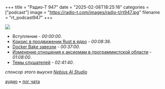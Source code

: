 +++
title = "Радио-Т 947"
date = "2025-02-08T18:25:16"
categories = ["podcast"]
image = "https://radio-t.com/images/radio-t/rt947.jpg"
filename = "rt_podcast947"
+++

![](https://radio-t.com/images/radio-t/rt947.jpg)

- Вступление - *00:00:00*.
- [Кризис в продвижении Rust в ядро](https://www.opennet.me/opennews/art.shtml?num=62685) - *00:08:36*.
- [Docker Bake завезли](https://www.docker.com/blog/ga-launch-docker-bake/) - *00:37:00*.
- [Изменение отношения к аксиомам в программистской области](https://chriskiehl.com/article/thoughts-after-10-years) - *01:08:00*.
- [Темы слушателей](https://radio-t.com/p/2025/02/05/prep-947/) - *02:41:40*.

*спонсор этого выуска [Nebius AI Studio](https://nebius.com/services/studio-inference-service?utm_source=radiot)*

[аудио](https://cdn.radio-t.com/rt_podcast947.mp3) • [лог чата](https://chat.radio-t.com/logs/radio-t-947.html)
<audio src="https://cdn.radio-t.com/rt_podcast947.mp3" preload="none"></audio>
